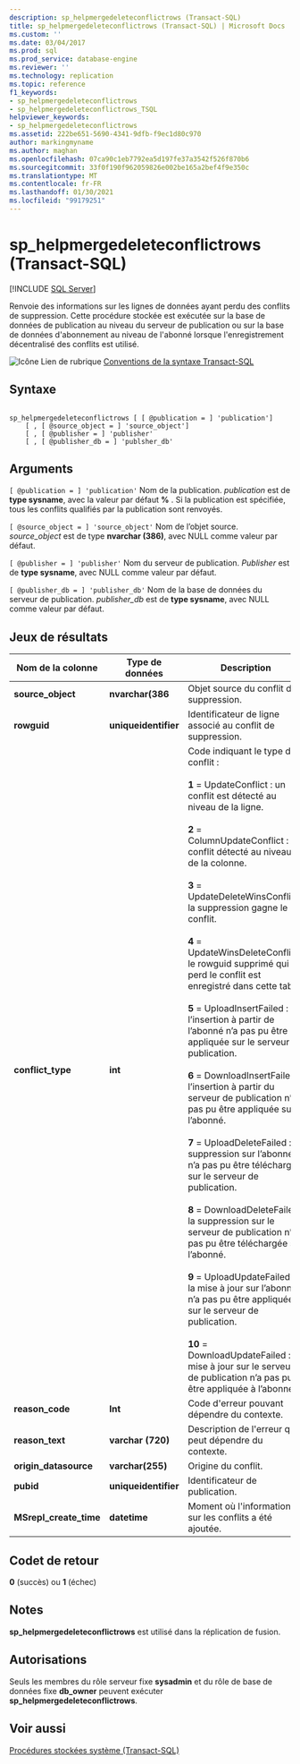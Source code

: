 ```yaml
---
description: sp_helpmergedeleteconflictrows (Transact-SQL)
title: sp_helpmergedeleteconflictrows (Transact-SQL) | Microsoft Docs
ms.custom: ''
ms.date: 03/04/2017
ms.prod: sql
ms.prod_service: database-engine
ms.reviewer: ''
ms.technology: replication
ms.topic: reference
f1_keywords:
- sp_helpmergedeleteconflictrows
- sp_helpmergedeleteconflictrows_TSQL
helpviewer_keywords:
- sp_helpmergedeleteconflictrows
ms.assetid: 222be651-5690-4341-9dfb-f9ec1d80c970
author: markingmyname
ms.author: maghan
ms.openlocfilehash: 07ca90c1eb7792ea5d197fe37a3542f526f870b6
ms.sourcegitcommit: 33f0f190f962059826e002be165a2bef4f9e350c
ms.translationtype: MT
ms.contentlocale: fr-FR
ms.lasthandoff: 01/30/2021
ms.locfileid: "99179251"
---
```

# <a name="sp_helpmergedeleteconflictrows-transact-sql"></a>sp_helpmergedeleteconflictrows (Transact-SQL)
[!INCLUDE [SQL Server](../../includes/applies-to-version/sqlserver.md)]

  Renvoie des informations sur les lignes de données ayant perdu des conflits de suppression. Cette procédure stockée est exécutée sur la base de données de publication au niveau du serveur de publication ou sur la base de données d'abonnement au niveau de l'abonné lorsque l'enregistrement décentralisé des conflits est utilisé.  
  
 ![Icône Lien de rubrique](../../database-engine/configure-windows/media/topic-link.gif "Icône du lien de rubrique") [Conventions de la syntaxe Transact-SQL](../../t-sql/language-elements/transact-sql-syntax-conventions-transact-sql.md)  
  
## <a name="syntax"></a>Syntaxe  
  
```  
  
sp_helpmergedeleteconflictrows [ [ @publication = ] 'publication']  
    [ , [ @source_object = ] 'source_object']  
    [ , [ @publisher = ] 'publisher'  
    [ , [ @publisher_db = ] 'publsher_db'  
```  
  
## <a name="arguments"></a>Arguments  
`[ @publication = ] 'publication'` Nom de la publication. *publication* est de **type sysname**, avec la valeur par défaut **%** . Si la publication est spécifiée, tous les conflits qualifiés par la publication sont renvoyés.  
  
`[ @source_object = ] 'source_object'` Nom de l’objet source. *source_object* est de type **nvarchar (386)**, avec NULL comme valeur par défaut.  
  
`[ @publisher = ] 'publisher'` Nom du serveur de publication. *Publisher* est de **type sysname**, avec NULL comme valeur par défaut.  
  
`[ @publisher_db = ] 'publisher_db'` Nom de la base de données du serveur de publication. *publisher_db* est de **type sysname**, avec NULL comme valeur par défaut.  
  
## <a name="result-sets"></a>Jeux de résultats  
  
|Nom de la colonne|Type de données|Description|  
|-----------------|---------------|-----------------|  
|**source_object**|**nvarchar(386**|Objet source du conflit de suppression.|  
|**rowguid**|**uniqueidentifier**|Identificateur de ligne associé au conflit de suppression.|  
|**conflict_type**|**int**|Code indiquant le type de conflit :<br /><br /> **1** = UpdateConflict : un conflit est détecté au niveau de la ligne.<br /><br /> **2** = ColumnUpdateConflict : conflit détecté au niveau de la colonne.<br /><br /> **3** = UpdateDeleteWinsConflict : la suppression gagne le conflit.<br /><br /> **4** = UpdateWinsDeleteConflict : le rowguid supprimé qui perd le conflit est enregistré dans cette table.<br /><br /> **5** = UploadInsertFailed : l’insertion à partir de l’abonné n’a pas pu être appliquée sur le serveur de publication.<br /><br /> **6** = DownloadInsertFailed : l’insertion à partir du serveur de publication n’a pas pu être appliquée sur l’abonné.<br /><br /> **7** = UploadDeleteFailed : la suppression sur l’abonné n’a pas pu être téléchargée sur le serveur de publication.<br /><br /> **8** = DownloadDeleteFailed : la suppression sur le serveur de publication n’a pas pu être téléchargée sur l’abonné.<br /><br /> **9** = UploadUpdateFailed : la mise à jour sur l’abonné n’a pas pu être appliquée sur le serveur de publication.<br /><br /> **10** = DownloadUpdateFailed : la mise à jour sur le serveur de publication n’a pas pu être appliquée à l’abonné.|  
|**reason_code**|**Int**|Code d'erreur pouvant dépendre du contexte.|  
|**reason_text**|**varchar (720)**|Description de l'erreur qui peut dépendre du contexte.|  
|**origin_datasource**|**varchar(255)**|Origine du conflit.|  
|**pubid**|**uniqueidentifier**|Identificateur de publication.|  
|**MSrepl_create_time**|**datetime**|Moment où l'information sur les conflits a été ajoutée.|  
  
## <a name="return-code-values"></a>Codet de retour  
 **0** (succès) ou **1** (échec)  
  
## <a name="remarks"></a>Notes  
 **sp_helpmergedeleteconflictrows** est utilisé dans la réplication de fusion.  
  
## <a name="permissions"></a>Autorisations  
 Seuls les membres du rôle serveur fixe **sysadmin** et du rôle de base de données fixe **db_owner** peuvent exécuter **sp_helpmergedeleteconflictrows**.  
  
## <a name="see-also"></a>Voir aussi  
 [Procédures stockées système &#40;Transact-SQL&#41;](../../relational-databases/system-stored-procedures/system-stored-procedures-transact-sql.md)  
  
  
